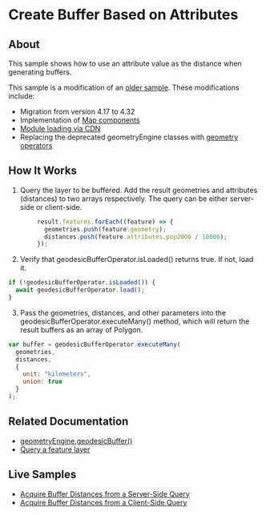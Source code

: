 # Create Buffer Based on Attributes

## About

This sample shows how to use an attribute value as the distance when generating buffers.

This sample is a modification of an [older sample](https://github.com/Esri/developer-support/tree/master/web-js/4.x/buffer-based-on-attributes). These modifications include:
- Migration from version 4.17 to 4.32
- Implementation of [Map components](https://developers.arcgis.com/javascript/latest/references/map-components/)
- [Module loading via CDN](https://developers.arcgis.com/javascript/latest/get-started-cdn/#module-loading-via-cdn)
- Replacing the deprecated geometryEngine classes with [geometry operators](https://developers.arcgis.com/javascript/latest/spatial-analysis/intro-geometry-operators/)

## How It Works

1. Query the layer to be buffered. Add the result geometries and attributes (distances) to two arrays respectively. The query can be either server-side or client-side.

```javascript
        result.features.forEach((feature) => {
          geometries.push(feature.geometry);
          distances.push(feature.attributes.pop2000 / 10000);
        });
```

2. Verify that geodesicBufferOperator.isLoaded() returns true. If not, load it.

```javascript
if (!geodesicBufferOperator.isLoaded()) {
  await geodesicBufferOperator.load();
}
```

3. Pass the geometries, distances, and other parameters into the geodesicBufferOperator.executeMany() method, which will return the result buffers as an array of Polygon. 

```javascript
var buffer = geodesicBufferOperator.executeMany(
  geometries,
  distances,
  {
    unit: "kilometers",
    union: true
  }
);
```

## Related Documentation

- [geometryEngine.geodesicBuffer()](https://developers.arcgis.com/javascript/latest/api-reference/esri-geometry-operators-geodesicBufferOperator.html#executeMany)
- [Query a feature layer](https://developers.arcgis.com/javascript/latest/tutorials/query-a-feature-layer-sql/)

## Live Samples

- [Acquire Buffer Distances from a Server-Side Query](https://esri.github.io/developer-support/maps-sdk/javascript-maps-sdk/buffer-based-on-attributes/query_attributes_from_server_side.html)
- [Acquire Buffer Distances from a Client-Side Query](https://esri.github.io/developer-support/maps-sdk/javascript-maps-sdk/buffer-based-on-attributes/query_attributes_from_client_side.html)
